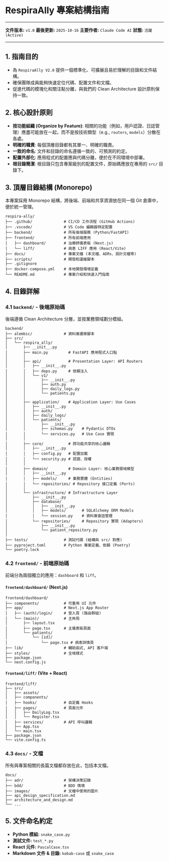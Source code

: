 # RespiraAlly 專案結構指南

---

**文件版本:** `v1.0`
**最後更新:** `2025-10-16`
**主要作者:** `Claude Code AI`
**狀態:** `活躍 (Active)`

---

## 1. 指南目的

*   為 `RespiraAlly V2.0` 提供一個標準化、可擴展且易於理解的目錄和文件結構。
*   確保團隊成員能夠快速定位代碼、配置文件和文檔。
*   促進代碼的模塊化和關注點分離，與我們的 Clean Architecture 設計原則保持一致。

## 2. 核心設計原則

*   **按功能組織 (Organize by Feature)**: 相關的功能（例如，用戶認證、日誌管理）應盡可能放在一起，而不是按技術類型（e.g., `routers`, `models`）分散在各處。
*   **明確的職責**: 每個頂層目錄都有其單一、明確的職責。
*   **一致的命名**: 文件和目錄的命名遵循一致的、可預測的約定。
*   **配置外部化**: 應用程式的配置應與代碼分離，便於在不同環境中部署。
*   **根目錄簡潔**: 根目錄只包含專案級別的配置文件，原始碼應放在專用的 `src/` 目錄下。

## 3. 頂層目錄結構 (Monorepo)

本專案採用 Monorepo 結構，將後端、前端和共享資源放在同一個 Git 倉庫中，便於統一管理。

```plaintext
respira-ally/
├── .github/              # CI/CD 工作流程 (GitHub Actions)
├── .vscode/              # VS Code 編輯器特定配置
├── backend/              # 所有後端服務 (Python/FastAPI)
├── frontend/             # 所有前端應用
│   ├── dashboard/        # 治療師儀表板 (Next.js)
│   └── liff/             # 病患 LIFF 應用 (React/Vite)
├── docs/                 # 專案文檔 (本文檔、ADRs、設計文檔等)
├── scripts/              # 開發和運維腳本
├── .gitignore
├── docker-compose.yml    # 本地開發環境定義
└── README.md             # 專案介紹和快速入門指南
```

## 4. 目錄詳解

### 4.1 `backend/` - 後端原始碼

後端遵循 Clean Architecture 分層，並按業務領域劃分模組。

```plaintext
backend/
├── alembic/              # 資料庫遷移腳本
├── src/
│   └── respira_ally/
│       ├── __init__.py
│       ├── main.py         # FastAPI 應用程式入口點
│       │
│       ├── api/            # Presentation Layer: API Routers
│       │   ├── __init__.py
│       │   ├── deps.py     # 依賴注入
│       │   └── v1/
│       │       ├── __init__.py
│       │       ├── auth.py
│       │       ├── daily_logs.py
│       │       └── patients.py
│       │
│       ├── application/    # Application Layer: Use Cases
│       │   ├── __init__.py
│       │   ├── auth/
│       │   ├── daily_logs/
│       │   └── patients/
│       │       ├── __init__.py
│       │       ├── schemas.py    # Pydantic DTOs
│       │       └── services.py   # Use Case 實現
│       │
│       ├── core/           # 跨功能共享的核心邏輯
│       │   ├── __init__.py
│       │   ├── config.py   # 配置加載
│       │   └── security.py # 認證、授權
│       │
│       ├── domain/         # Domain Layer: 核心業務領域模型
│       │   ├── __init__.py
│       │   ├── models/     # 業務實體 (Entities)
│       │   └── repositories/ # Repository 接口定義 (Ports)
│       │
│       └── infrastructure/ # Infrastructure Layer
│           ├── __init__.py
│           ├── database/
│           │   ├── __init__.py
│           │   ├── models/       # SQLAlchemy ORM Models
│           │   └── session.py    # 資料庫會話管理
│           └── repositories/     # Repository 實現 (Adapters)
│               ├── __init__.py
│               └── patient_repository.py
│
├── tests/                # 測試代碼 (結構與 src/ 對應)
├── pyproject.toml        # Python 專案定義、依賴 (Poetry)
└── poetry.lock
```

### 4.2 `frontend/` - 前端原始碼

前端分為兩個獨立的應用：`dashboard` 和 `liff`。

#### `frontend/dashboard/` (Next.js)
```plaintext
frontend/dashboard/
├── components/           # 可重用 UI 元件
├── app/                  # Next.js App Router
│   ├── (auth)/login/     # 登入頁 (路由群組)
│   └── (main)/           # 主佈局
│       ├── layout.tsx
│       ├── page.tsx      # 主儀表板頁面
│       └── patients/
│           └── [id]/
│               └── page.tsx # 病患詳情頁
├── lib/                  # 輔助函式, API 客戶端
├── styles/               # 全域樣式
├── package.json
└── next.config.js
```

#### `frontend/liff/` (Vite + React)
```plaintext
frontend/liff/
├── src/
│   ├── assets/
│   ├── components/
│   ├── hooks/            # 自定義 Hooks
│   ├── pages/            # 頁面元件
│   │   ├── DailyLog.tsx
│   │   └── Register.tsx
│   ├── services/         # API 呼叫邏輯
│   ├── App.tsx
│   └── main.tsx
├── package.json
└── vite.config.ts
```

### 4.3 `docs/` - 文檔
所有與專案相關的長篇文檔都存放在此，包括本文檔。
```plaintext
docs/
├── adr/                  # 架構決策記錄
├── bdd/                  # BDD 情境
├── images/               # 文檔中使用的圖片
├── api_design_specification.md
├── architecture_and_design.md
└── ...
```

## 5. 文件命名約定

*   **Python 模組:** `snake_case.py`
*   **測試文件:** `test_*.py`
*   **React 元件:** `PascalCase.tsx`
*   **Markdown 文件 & 目錄:** `kebab-case` 或 `snake_case`

